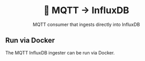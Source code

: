 <h1 align="center">🚠  MQTT → InfluxDB</h1>
<p align="center">MQTT consumer that ingests directly into InfluxDB</p>

## Run via Docker

The MQTT InfluxDB ingester can be run via Docker.
